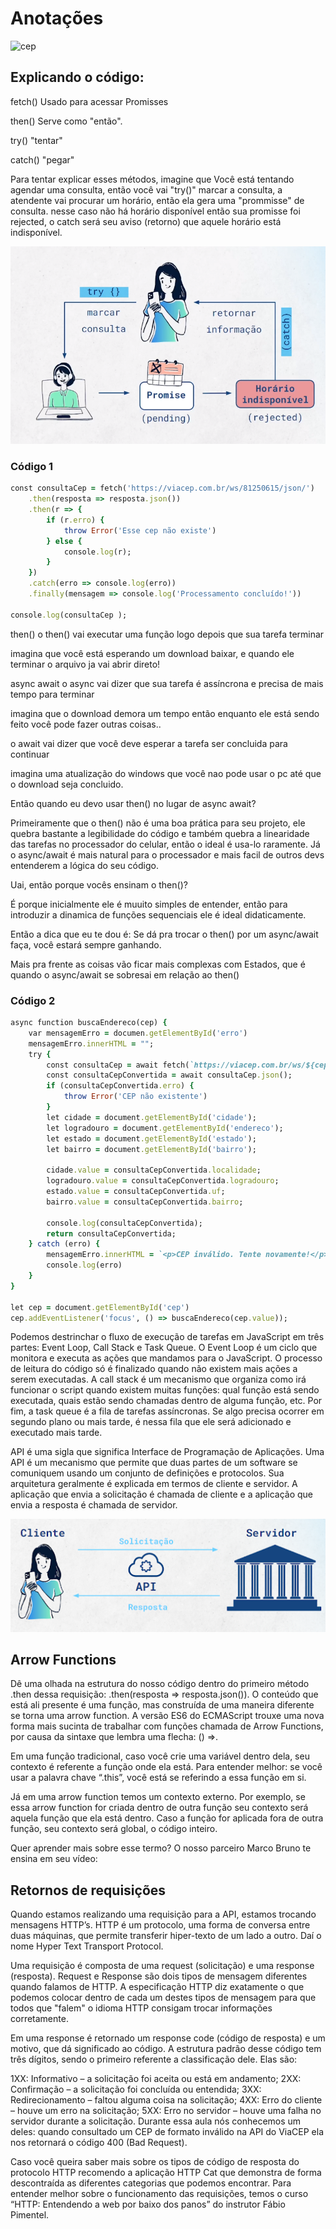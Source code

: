 # Anotações

![cep](https://user-images.githubusercontent.com/104650333/235004851-924cca18-65d0-43c8-912a-10eb019114c4.gif)

## Explicando o código:

fetch()
Usado para acessar Promisses

then()
Serve como "então".

try() "tentar"

catch() "pegar"

Para tentar explicar esses métodos, imagine que Você está tentando agendar uma consulta, então você vai "try()" marcar a consulta, a atendente vai procurar um horário, então ela gera uma "prommisse" de consulta. nesse caso não há horário disponível então sua promisse foi rejected, o catch será seu aviso (retorno) que aquele horário está indisponível.

<img src="/img/try.png">

### Código 1

````ruby
const consultaCep = fetch('https://viacep.com.br/ws/81250615/json/')
    .then(resposta => resposta.json())
    .then(r => {
        if (r.erro) {
            throw Error('Esse cep não existe')
        } else {
            console.log(r);
        }
    })
    .catch(erro => console.log(erro))
    .finally(mensagem => console.log('Processamento concluído!'))

console.log(consultaCep );
````
then()
o then() vai executar uma função logo depois que sua tarefa terminar

imagina que você está esperando um download baixar, e quando ele terminar o arquivo ja vai abrir direto!

async await
o async vai dizer que sua tarefa é assíncrona e precisa de mais tempo para terminar

imagina que o download demora um tempo então enquanto ele está sendo feito você pode fazer outras coisas..

o await vai dizer que você deve esperar a tarefa ser concluida para continuar

imagina uma atualização do windows que você nao pode usar o pc até que o download seja concluido.

Então quando eu devo usar then() no lugar de async await?

Primeiramente que o then() não é uma boa prática para seu projeto, ele quebra bastante a legibilidade do código e também quebra a linearidade das tarefas no processador do celular, então o ideal é usa-lo raramente. Já o async/await é mais natural para o processador e mais facil de outros devs entenderem a lógica do seu código.

Uai, então porque vocês ensinam o then()?

É porque inicialmente ele é muuito simples de entender, então para introduzir a dinamica de funções sequenciais ele é ideal didaticamente.

Então a dica que eu te dou é: Se dá pra trocar o then() por um async/await faça, você estará sempre ganhando.

Mais pra frente as coisas vão ficar mais complexas com Estados, que é quando o async/await se sobresai em relação ao then()
### Código 2

````ruby
async function buscaEndereco(cep) {
    var mensagemErro = documen.getElementById('erro')
    mensagemErro.innerHTML = "";
    try {
        const consultaCep = await fetch(`https://viacep.com.br/ws/${cep}/json/`)
        const consultaCepConvertida = await consultaCep.json();
        if (consultaCepConvertida.erro) {
            throw Error('CEP não existente')
        }
        let cidade = document.getElementById('cidade');
        let logradouro = document.getElementById('endereco');
        let estado = document.getElementById('estado');
        let bairro = document.getElementById('bairro');

        cidade.value = consultaCepConvertida.localidade;
        logradouro.value = consultaCepConvertida.logradouro;
        estado.value = consultaCepConvertida.uf;
        bairro.value = consultaCepConvertida.bairro;

        console.log(consultaCepConvertida);
        return consultaCepConvertida;
    } catch (erro) {
        mensagemErro.innerHTML = `<p>CEP inválido. Tente novamente!</p>`
        console.log(erro)
    }
}

let cep = document.getElementById('cep')
cep.addEventListener('focus', () => buscaEndereco(cep.value));
````

Podemos destrinchar o fluxo de execução de tarefas em JavaScript em três partes: Event Loop, Call Stack e Task Queue. O Event Loop é um ciclo que monitora e executa as ações que mandamos para o JavaScript. O processo de leitura do código só é finalizado quando não existem mais ações a serem executadas. A call stack é um mecanismo que organiza como irá funcionar o script quando existem muitas funções: qual função está sendo executada, quais estão sendo chamadas dentro de alguma função, etc. Por fim, a task queue é a fila de tarefas assíncronas. Se algo precisa ocorrer em segundo plano ou mais tarde, é nessa fila que ele será adicionado e executado mais tarde.

API é uma sigla que significa Interface de Programação de Aplicações. Uma API é um mecanismo que permite que duas partes de um software se comuniquem usando um conjunto de definições e protocolos. Sua arquitetura geralmente é explicada em termos de cliente e servidor. A aplicação que envia a solicitação é chamada de cliente e a aplicação que envia a resposta é chamada de servidor.

<img src="/img/aula2-img2.png" alt="">


## Arrow Functions
Dê uma olhada na estrutura do nosso código dentro do primeiro método .then dessa requisição: .then(resposta => resposta.json()). O conteúdo que está ali presente é uma função, mas construída de uma maneira diferente se torna uma arrow function. A versão ES6 do ECMAScript trouxe uma nova forma mais sucinta de trabalhar com funções chamada de Arrow Functions, por causa da sintaxe que lembra uma flecha: () =>.

Em uma função tradicional, caso você crie uma variável dentro dela, seu contexto é referente a função onde ela está. Para entender melhor: se você usar a palavra chave “.this”, você está se referindo a essa função em si.

Já em uma arrow function temos um contexto externo. Por exemplo, se essa arrow function for criada dentro de outra função seu contexto será aquela função que ela está dentro. Caso a função for aplicada fora de outra função, seu contexto será global, o código inteiro.

Quer aprender mais sobre esse termo? O nosso parceiro Marco Bruno te ensina em seu vídeo:


## Retornos de requisições
Quando estamos realizando uma requisição para a API, estamos trocando mensagens HTTP’s. HTTP é um protocolo, uma forma de conversa entre duas máquinas, que permite transferir hiper-texto de um lado a outro. Daí o nome Hyper Text Transport Protocol.

Uma requisição é composta de uma request (solicitação) e uma response (resposta). Request e Response são dois tipos de mensagem diferentes quando falamos de HTTP. A especificação HTTP diz exatamente o que podemos colocar dentro de cada um destes tipos de mensagem para que todos que "falem" o idioma HTTP consigam trocar informações corretamente.

Em uma response é retornado um response code (código de resposta) e um motivo, que dá significado ao código. A estrutura padrão desse código tem três dígitos, sendo o primeiro referente a classificação dele. Elas são:

1XX: Informativo – a solicitação foi aceita ou está em andamento;
2XX: Confirmação – a solicitação foi concluída ou entendida;
3XX: Redirecionamento – faltou alguma coisa na solicitação;
4XX: Erro do cliente – houve um erro na solicitação;
5XX: Erro no servidor – houve uma falha no servidor durante a solicitação.
Durante essa aula nós conhecemos um deles: quando consultado um CEP de formato inválido na API do ViaCEP ela nos retornará o código 400 (Bad Request).

Caso você queira saber mais sobre os tipos de código de resposta do protocolo HTTP recomendo a aplicação HTTP Cat que demonstra de forma descontraída as diferentes categorias que podemos encontrar. Para entender melhor sobre o funcionamento das requisições, temos o curso “HTTP: Entendendo a web por baixo dos panos” do instrutor Fábio Pimentel.

